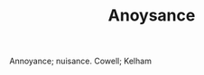 ---
title: Anoysance
letter: A
permalink: "/definitions/anoysance.html"
body: Annoyance; nuisance. Cowell; Kelham
published_at: '2018-07-07'
source: Black's Law Dictionary
layout: post
---